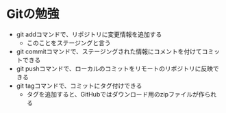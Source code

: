 # Gitの勉強
- git addコマンドで、リポジトリに変更情報を追加する
  - このことをステージングと言う
- git commitコマンドで、ステージングされた情報にコメントを付けてコミットできる
- git pushコマンドで、ローカルのコミットをリモートのリポジトリに反映できる
- git tagコマンドで、コミットにタグ付けできる
  - タグを追加すると、GitHubではダウンロード用のzipファイルが作られる
